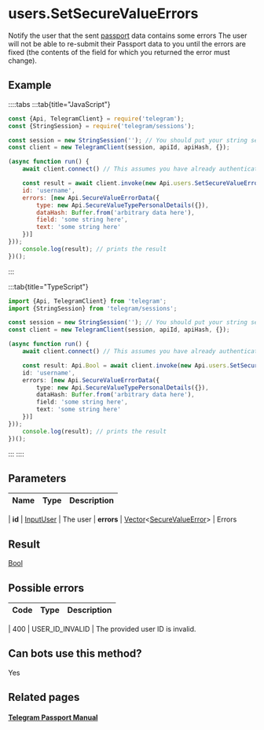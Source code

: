 # users.SetSecureValueErrors

Notify the user that the sent [passport](https://core.telegram.org/passport) data contains some errors The user will not be able to re-submit their Passport data to you until the errors are fixed (the contents of the field for which you returned the error must change).



## Example

::::tabs
:::tab{title="JavaScript"}
```js
const {Api, TelegramClient} = require('telegram');
const {StringSession} = require('telegram/sessions');

const session = new StringSession(''); // You should put your string session here
const client = new TelegramClient(session, apiId, apiHash, {});

(async function run() {
    await client.connect() // This assumes you have already authenticated with .start()

    const result = await client.invoke(new Api.users.SetSecureValueErrors({
    id: 'username',
    errors: [new Api.SecureValueErrorData({
        type: new Api.SecureValueTypePersonalDetails({}),
        dataHash: Buffer.from('arbitrary data here'),
        field: 'some string here',
        text: 'some string here'
    })]
}));
    console.log(result); // prints the result
})();
```
:::

:::tab{title="TypeScript"}
```ts
import {Api, TelegramClient} from 'telegram';
import {StringSession} from 'telegram/sessions';

const session = new StringSession(''); // You should put your string session here
const client = new TelegramClient(session, apiId, apiHash, {});

(async function run() {
    await client.connect() // This assumes you have already authenticated with .start()

    const result: Api.Bool = await client.invoke(new Api.users.SetSecureValueErrors({
    id: 'username',
    errors: [new Api.SecureValueErrorData({
        type: new Api.SecureValueTypePersonalDetails({}),
        dataHash: Buffer.from('arbitrary data here'),
        field: 'some string here',
        text: 'some string here'
    })]
}));
    console.log(result); // prints the result
})();
```
:::
::::



## Parameters

| Name | Type | Description |
| :--: | ---- | ----------- |

| **id** | [InputUser](https://core.telegram.org/type/InputUser) | The user 
| **errors** | [Vector](https://core.telegram.org/type/Vector%20t)<[SecureValueError](https://core.telegram.org/type/SecureValueError)> | Errors 


## Result

[Bool](https://core.telegram.org/type/Bool)



## Possible errors

| Code | Type | Description |
| :--: | ---- | ----------- |

| 400 | USER\_ID\_INVALID | The provided user ID is invalid. 


## Can bots use this method?

Yes

## Related pages

#### [Telegram Passport Manual](https://core.telegram.org/passport)



